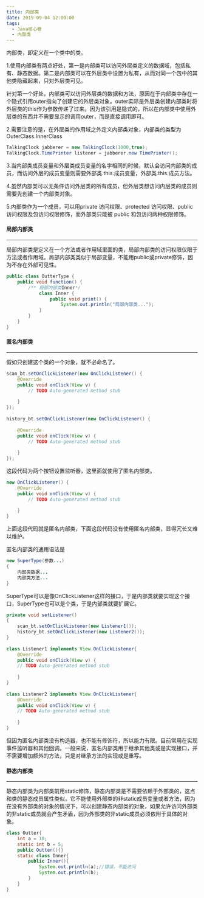 ```yaml
---
title: 内部类
date: 2019-09-04 12:00:00
tags:
  - Java核心卷
  - 内部类
---
```


内部类，即定义在一个类中的类。

1.使用内部类有两点好处，第一是内部类可以访问外层类定义的数据域，包括私有、静态数据。第二是内部类可以在外层类中设置为私有，从而对同一个包中的其他类隐藏起来，只对外层类可见。

针对第一个好处，内部类可以访问外层类的数据和方法，原因在于内部类中存在一个隐式引用outer指向了创建它的外层类对象。outer实际是外层类创建内部类时将外层类的this作为参数传递了过来。因为该引用是隐式的，所以在内部类中使用外层类的东西并不需要显示的调用outer，而是直接调用即可。

<!--more-->

2.需要注意的是，在外层类的作用域之外定义内部类对象，内部类的类型为OuterClass.InnerClass

```java
TalkingClock jabberer = new TalkingClock(1000,true);
TalkingClock.TimePrinter listener = jabberer.new TimePrinter();
```

3.当内部类成员变量和外层类成员变量的名字相同的时候，默认会访问内部类的成员，而访问外层的成员变量则需要外部类.this.成员变量，外部类.this.成员方法。

4.虽然内部类可以无条件访问外层类的所有成员，但外层类想访问内层类的成员则需要先创建一个内部类对象。

5.内部类作为一个成员，可以用private 访问权限、protected 访问权限、public 访问权限及包访问权限修饰，而外部类只能被 public 和包访问两种权限修饰。

#### 局部内部类

------

局部内部类是定义在一个方法或者作用域里面的类，局部内部类的访问权限仅限于方法或者作用域。局部内部类类似于局部变量，不能用public或private修饰，因为不存在外部可见性。

```java
public class OutterType {       
	public void function() {       
		/** 局部内部类Inner*/        
			class Inner {            
				public void print() {                
					System.out.println("局部内部类...");            
			}        
		}   
	}
}
```

#### 匿名内部类

------

假如只创建这个类的一个对象，就不必命名了。

```java
scan_bt.setOnClickListener(new OnClickListener() {
    @Override
    public void onClick(View v) {
        // TODO Auto-generated method stub
         
    }
});
 
history_bt.setOnClickListener(new OnClickListener() {
     
    @Override
    public void onClick(View v) {
        // TODO Auto-generated method stub
         
    }
});
```

这段代码为两个按钮设置监听器，这里面就使用了匿名内部类。

```java
new OnClickListener() {
    @Override
    public void onClick(View v) {
        // TODO Auto-generated method stub
         
    }
}
```

上面这段代码就是匿名内部类，下面这段代码没有使用匿名内部类，显得冗长又难以维护。

匿名内部类的通用语法是

```java
new SuperType(参数...)
{
    内部类数据...
    内部类方法...
}
```

SuperType可以是像OnClickListener这样的接口，于是内部类就要实现这个接口，SuperType也可以是个类，于是内部类就要扩展它。

```java
private void setListener()
{
    scan_bt.setOnClickListener(new Listener1());       
    history_bt.setOnClickListener(new Listener2());
}
 
class Listener1 implements View.OnClickListener{
    @Override
    public void onClick(View v) {
    // TODO Auto-generated method stub
             
    }
}
 
class Listener2 implements View.OnClickListener{
    @Override
    public void onClick(View v) {
    // TODO Auto-generated method stub
             
    }
}
```

但因为匿名内部类没有构造器，也不能有修饰符，所以能力有限。目前常用在实现事件监听器和其他回调。一般来说，匿名内部类用于继承其他类或是实现接口，并不需要增加额外的方法，只是对继承方法的实现或是重写。

#### 静态内部类

------

静态内部类为内部类前用static修饰，静态内部类是不需要依赖于外部类的，这点和类的静态成员属性类似，它不能使用外部类的非static成员变量或者方法，因为在没有外部类的对象的情况下，可以创建静态内部类的对象，如果允许访问外部类的非static成员就会产生矛盾，因为外部类的非static成员必须依附于具体的对象。

```java
class Outter{
    int a = 10;
    static int b = 5;
    public Outter(){}
    static class Inner{
        public Inner(){
            System.out.println(a);//错误，不能访问
            System.out.println(b);
        }
    }
}
```